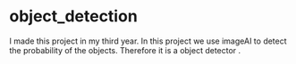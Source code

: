 # object_detection
I made this project in my third year.
In this project we use imageAI to detect the probability of the objects. Therefore it is a object detector .

